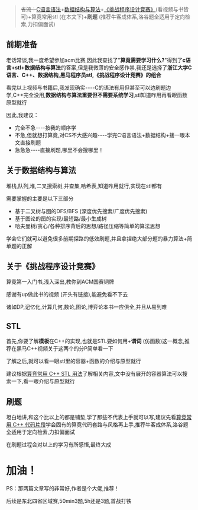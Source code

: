 >~~省流：~~[C语言语法](https://www.bilibili.com/video/BV1XZ4y1S7e1/?spm_id_from=333.788.recommend_more_video.0&vd_source=2499dec4a6dc444afbb1ff9583447bca)+[数据结构与算法](https://www.bilibili.com/video/BV1H4411N7oD/?spm_id_from=333.999.0.0&vd_source=2499dec4a6dc444afbb1ff9583447bca)+[《挑战程序设计竞赛》](https://www.bilibili.com/video/BV1BL4y1z7eh/?spm_id_from=333.337.search-card.all.click&vd_source=2499dec4a6dc444afbb1ff9583447bca)(看视频与书皆可)+算竟常用stl (在本文下)+**刷题** (推荐牛客成体系,洛谷题全适用于定向检索,力扣偏面试)

## 前期准备

老话常谈,我一度希望参加acm比赛,因此我查找了"__算竟需要学习什么?__"得到了**c语言+stl+数据结构与算法**的答案,但是我微薄的安全感作祟,我还是选择了**浙江大学C语言、C++、数据结构,黑马程序员stl,《挑战程序设计竞赛》的组合**

看完以上视频与书籍后,我发现确实----C的语法有用但甚至可以边刷题边学,C++完全没用,**数据结构与算法重要但不需要系统学习**,stl知道咋用再看眼函数原型就行 

因此,我建议：

- 完全不急----按我的顺序学
- 不急,但就想打算竟,对CS不大感兴趣----学完C语言语法+数据结构+搂一眼本文直接刷题
- 急急急----直接刷题,哪里不会搜哪里！

## 关于数据结构与算法
堆栈,队列,堆,二叉搜索树,并查集,哈希表,知道咋用就行,实现在stl都有

需要掌握的主要是以下三部分
- 基于二叉树与图的DFS/BFS (深度优先搜索/广度优先搜索)
- 基于图论的图的实现/最短路/最小生成树
- 哈夫曼树/贪心/各种排序背后的思想/路径压缩等简单的算法思想

学会它们就可以避免很多前期探路的低效刷题,并且拿捏绝大部分题的暴力算法+简单题的正解

## 关于《挑战程序设计竞赛》

算竟第一入门书,浅入深出,教你到ACM国赛铜牌

感谢有up做此书的视频 (开头有链接),能避免看不下去

诸如DP,记忆化,计算几何,数论,图论,博弈论本书一应俱全,并且从易到难 

## STL

首先,你要了解**模板**在C++的实现,也就是STL要如何用+**谓词** (仿函数)这一概念,推荐在黑马C++视频关于这两个的分P简单看一下

了解之后,就可以看一眼stl里的容器+函数的介绍与原型就行

建议根据[算竞常用 C++ STL 用法](https://io.zouht.com/154.html)了解相关内容,文中没有展开的容器算法可以搜索一下,看一眼介绍与原型就行

## 刷题

坦白地讲,和这个比以上的都是铺垫,学了那些不代表上手就可以写,建议先看[算竞常用 C++ 代码片段](https://io.zouht.com/174.html)学会固有的算竟代码套路与风格再上手,推荐牛客成体系,洛谷题全适用于定向检索,力扣偏面试

在刷题过程会对以上的学习有所感悟,最终大成

# 加油！

PS：那两篇文章写的非常好,作者是个大佬,推荐！

后续是东北四省区域赛,50min3题,5h还是3题,首战打铁